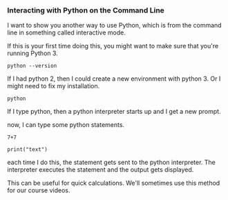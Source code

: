### Interacting with Python on the Command Line

I want to show you another way to use Python, which is from the command line in something called interactive mode.

If this is your first time doing this, you might want to make sure that you're running Python 3.

`python --version`

If I had python 2, then I could create a new environment with python 3.  Or I might need to fix my installation.

`python`

If I type python, then a python interpreter starts up and I get a new prompt.

now, I can type some python statements.

`7+7`

`print("text")`

each time I do this, the statement gets sent to the python interpreter.  The interpreter executes the statement and the output gets displayed.

This can be useful for quick calculations.  We'll sometimes use this method for our course videos.